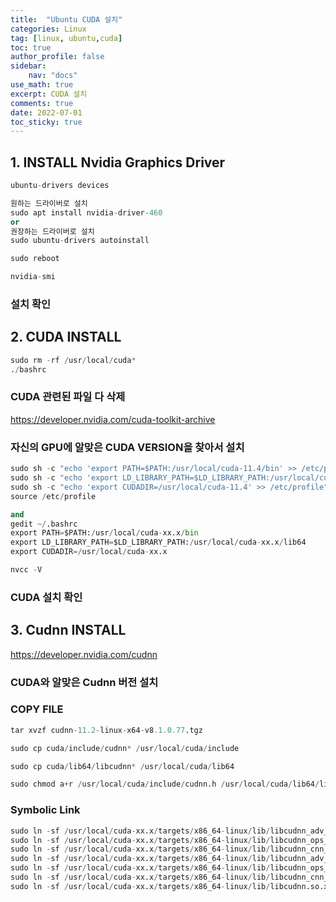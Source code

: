 ```yaml
---
title:  "Ubuntu CUDA 설치"
categories: Linux
tag: [linux, ubuntu,cuda]
toc: true
author_profile: false
sidebar:
    nav: "docs"
use_math: true
excerpt: CUDA 설치
comments: true
date: 2022-07-01
toc_sticky: true
---
```



## 1. INSTALL Nvidia Graphics Driver
```python
ubuntu-drivers devices

원하는 드라이버로 설치
sudo apt install nvidia-driver-460
or
권장하는 드라이버로 설치
sudo ubuntu-drivers autoinstall 

sudo reboot
```

```python
nvidia-smi
```
### 설치 확인


## 2.  CUDA INSTALL
```python
sudo rm -rf /usr/local/cuda*
./bashrc
```
### CUDA 관련된 파일 다 삭제


https://developer.nvidia.com/cuda-toolkit-archive
### 자신의 GPU에 알맞은 CUDA VERSION을 찾아서 설치

```python
sudo sh -c "echo 'export PATH=$PATH:/usr/local/cuda-11.4/bin' >> /etc/profile"
sudo sh -c "echo 'export LD_LIBRARY_PATH=$LD_LIBRARY_PATH:/usr/local/cuda-11.4/lib64' >> /etc/profile"
sudo sh -c "echo 'export CUDADIR=/usr/local/cuda-11.4' >> /etc/profile"
source /etc/profile

and
gedit ~/.bashrc
export PATH=$PATH:/usr/local/cuda-xx.x/bin
export LD_LIBRARY_PATH=$LD_LIBRARY_PATH:/usr/local/cuda-xx.x/lib64
export CUDADIR=/usr/local/cuda-xx.x
```

```python
nvcc -V
```
### CUDA 설치 확인

## 3. Cudnn INSTALL

https://developer.nvidia.com/cudnn
### CUDA와 알맞은 Cudnn 버전 설치


### COPY FILE
```python
tar xvzf cudnn-11.2-linux-x64-v8.1.0.77.tgz

sudo cp cuda/include/cudnn* /usr/local/cuda/include

sudo cp cuda/lib64/libcudnn* /usr/local/cuda/lib64

sudo chmod a+r /usr/local/cuda/include/cudnn.h /usr/local/cuda/lib64/libcudnn*
```

### Symbolic Link
```python
sudo ln -sf /usr/local/cuda-xx.x/targets/x86_64-linux/lib/libcudnn_adv_train.so.x.x.x /usr/local/cuda-11.2/targets/x86_64-linux/lib/libcudnn_adv_train.so.8
sudo ln -sf /usr/local/cuda-xx.x/targets/x86_64-linux/lib/libcudnn_ops_infer.so.x.x.x  /usr/local/cuda-11.2/targets/x86_64-linux/lib/libcudnn_ops_infer.so.8
sudo ln -sf /usr/local/cuda-xx.x/targets/x86_64-linux/lib/libcudnn_cnn_train.so.x.x.x  /usr/local/cuda-11.2/targets/x86_64-linux/lib/libcudnn_cnn_train.so.8
sudo ln -sf /usr/local/cuda-xx.x/targets/x86_64-linux/lib/libcudnn_adv_infer.so.x.x.x  /usr/local/cuda-11.2/targets/x86_64-linux/lib/libcudnn_adv_infer.so.8
sudo ln -sf /usr/local/cuda-xx.x/targets/x86_64-linux/lib/libcudnn_ops_train.so.x.x.x  /usr/local/cuda-11.2/targets/x86_64-linux/lib/libcudnn_ops_train.so.8
sudo ln -sf /usr/local/cuda-xx.x/targets/x86_64-linux/lib/libcudnn_cnn_infer.so.x.x.x /usr/local/cuda-11.2/targets/x86_64-linux/lib/libcudnn_cnn_infer.so.8
sudo ln -sf /usr/local/cuda-xx.x/targets/x86_64-linux/lib/libcudnn.so.x.x.x  /usr/local/cuda-11.2/targets/x86_64-linux/lib/libcudnn.so.8

```


```python


```